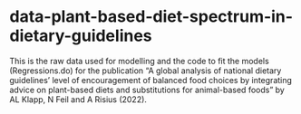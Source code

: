 # data-plant-based-diet-spectrum-in-dietary-guidelines
This is the raw data used for modelling and the code to fit the models (Regressions.do) for the publication “A global analysis of national dietary guidelines’ level of encouragement of balanced food choices by integrating advice on plant-based diets and substitutions for animal-based foods” by AL Klapp, N Feil and A Risius (2022). 
